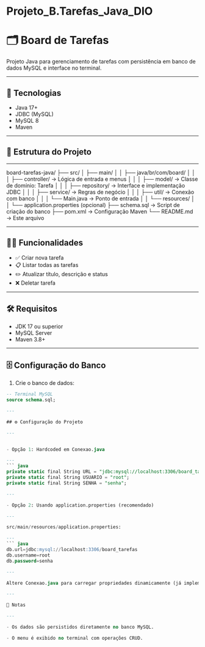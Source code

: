 # Projeto_B.Tarefas_Java_DIO

# 🗂️ Board de Tarefas

Projeto Java para gerenciamento de tarefas com persistência em banco de dados MySQL e interface no terminal.

---

## 🚀 Tecnologias

- Java 17+
- JDBC (MySQL)
- MySQL 8
- Maven

---

## 📁 Estrutura do Projeto

---

board-tarefas-java/
├── src/
│ ├── main/
│ │ ├── java/br/com/board/
│ │ │ ├── controller/ → Lógica de entrada e menus
│ │ │ ├── model/ → Classe de domínio: Tarefa
│ │ │ ├── repository/ → Interface e implementação JDBC
│ │ │ ├── service/ → Regras de negócio
│ │ │ ├── util/ → Conexão com banco
│ │ │ └── Main.java → Ponto de entrada
│ │ └── resources/
│ │ └── application.properties (opcional)
├── schema.sql → Script de criação do banco
├── pom.xml → Configuração Maven
└── README.md → Este arquivo

---

## 🧑‍💻 Funcionalidades

- ✅ Criar nova tarefa
- 📋 Listar todas as tarefas
- ✏️ Atualizar título, descrição e status
- ❌ Deletar tarefa

---

## 🛠️ Requisitos

- JDK 17 ou superior
- MySQL Server
- Maven 3.8+

---

## 🗄️ Configuração do Banco

1. Crie o banco de dados:
```sql
-- Terminal MySQL
source schema.sql;

---

## ⚙️ Configuração do Projeto

---


- Opção 1: Hardcoded em Conexao.java

---
``` java
private static final String URL = "jdbc:mysql://localhost:3306/board_tarefas";
private static final String USUARIO = "root";
private static final String SENHA = "senha";

---

- Opção 2: Usando application.properties (recomendado)

---

src/main/resources/application.properties:

---
``` java
db.url=jdbc:mysql://localhost:3306/board_tarefas
db.username=root
db.password=senha

---

Altere Conexao.java para carregar propriedades dinamicamente (já implementado no projeto, se desejar).

---

📌 Notas

---

- Os dados são persistidos diretamente no banco MySQL.

- O menu é exibido no terminal com operações CRUD.
